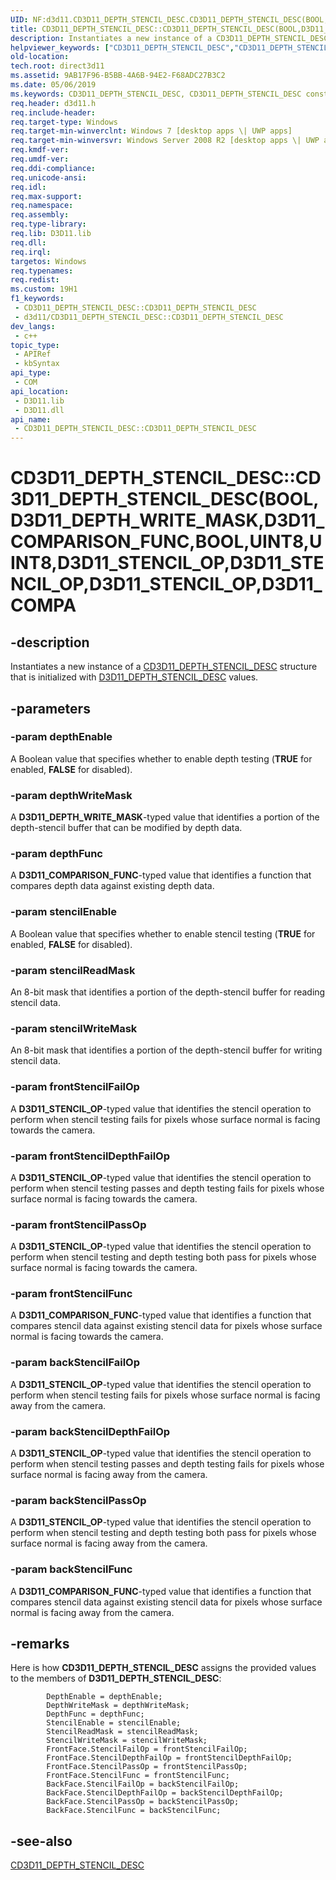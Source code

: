 ```yaml
---
UID: NF:d3d11.CD3D11_DEPTH_STENCIL_DESC.CD3D11_DEPTH_STENCIL_DESC(BOOL,D3D11_DEPTH_WRITE_MASK,D3D11_COMPARISON_FUNC,BOOL,UINT8,UINT8,D3D11_STENCIL_OP,D3D11_STENCIL_OP,D3D11_STENCIL_OP,D3D11_COMPA
title: CD3D11_DEPTH_STENCIL_DESC::CD3D11_DEPTH_STENCIL_DESC(BOOL,D3D11_DEPTH_WRITE_MASK,D3D11_COMPARISON_FUNC,BOOL,UINT8,UINT8,D3D11_STENCIL_OP,D3D11_STENCIL_OP,D3D11_STENCIL_OP,D3D11_COMPA (d3d11.h)
description: Instantiates a new instance of a CD3D11_DEPTH_STENCIL_DESC structure that is initialized with D3D11_DEPTH_STENCIL_DESC values.
helpviewer_keywords: ["CD3D11_DEPTH_STENCIL_DESC","CD3D11_DEPTH_STENCIL_DESC constructor [Direct3D 11]","CD3D11_DEPTH_STENCIL_DESC constructor [Direct3D 11]","CD3D11_DEPTH_STENCIL_DESC interface","CD3D11_DEPTH_STENCIL_DESC interface [Direct3D 11]","CD3D11_DEPTH_STENCIL_DESC constructor","CD3D11_DEPTH_STENCIL_DESC.CD3D11_DEPTH_STENCIL_DESC","CD3D11_DEPTH_STENCIL_DESC.CD3D11_DEPTH_STENCIL_DESC(BOOL","D3D11_DEPTH_WRITE_MASK","D3D11_COMPARISON_FUNC","BOOL","UINT8","UINT8","D3D11_STENCIL_OP","D3D11_STENCIL_OP","D3D11_STENCIL_OP","D3D11_COMPA","CD3D11_DEPTH_STENCIL_DESC::CD3D11_DEPTH_STENCIL_DESC","CD3D11_DEPTH_STENCIL_DESC::CD3D11_DEPTH_STENCIL_DESC()","CD3D11_DEPTH_STENCIL_DESC::CD3D11_DEPTH_STENCIL_DESC(BOOL","D3D11_DEPTH_WRITE_MASK","D3D11_COMPARISON_FUNC","BOOL","UINT8","UINT8","D3D11_STENCIL_OP","D3D11_STENCIL_OP","D3D11_STENCIL_OP","D3D11_COMPA","d3d11/CD3D11_DEPTH_STENCIL_DESC::CD3D11_DEPTH_STENCIL_DESC","direct3d11.cd3d11_depth_stencil_desc_cd3d11_depth_stencil_desc"]
old-location: 
tech.root: direct3d11
ms.assetid: 9AB17F96-B5BB-4A6B-94E2-F68ADC27B3C2
ms.date: 05/06/2019
ms.keywords: CD3D11_DEPTH_STENCIL_DESC, CD3D11_DEPTH_STENCIL_DESC constructor [Direct3D 11], CD3D11_DEPTH_STENCIL_DESC constructor [Direct3D 11],CD3D11_DEPTH_STENCIL_DESC interface, CD3D11_DEPTH_STENCIL_DESC interface [Direct3D 11],CD3D11_DEPTH_STENCIL_DESC constructor, CD3D11_DEPTH_STENCIL_DESC.CD3D11_DEPTH_STENCIL_DESC, CD3D11_DEPTH_STENCIL_DESC.CD3D11_DEPTH_STENCIL_DESC(BOOL,D3D11_DEPTH_WRITE_MASK,D3D11_COMPARISON_FUNC,BOOL,UINT8,UINT8,D3D11_STENCIL_OP,D3D11_STENCIL_OP,D3D11_STENCIL_OP,D3D11_COMPA, CD3D11_DEPTH_STENCIL_DESC::CD3D11_DEPTH_STENCIL_DESC, CD3D11_DEPTH_STENCIL_DESC::CD3D11_DEPTH_STENCIL_DESC(), CD3D11_DEPTH_STENCIL_DESC::CD3D11_DEPTH_STENCIL_DESC(BOOL,D3D11_DEPTH_WRITE_MASK,D3D11_COMPARISON_FUNC,BOOL,UINT8,UINT8,D3D11_STENCIL_OP,D3D11_STENCIL_OP,D3D11_STENCIL_OP,D3D11_COMPA, d3d11/CD3D11_DEPTH_STENCIL_DESC::CD3D11_DEPTH_STENCIL_DESC, direct3d11.cd3d11_depth_stencil_desc_cd3d11_depth_stencil_desc
req.header: d3d11.h
req.include-header: 
req.target-type: Windows
req.target-min-winverclnt: Windows 7 [desktop apps \| UWP apps]
req.target-min-winversvr: Windows Server 2008 R2 [desktop apps \| UWP apps]
req.kmdf-ver: 
req.umdf-ver: 
req.ddi-compliance: 
req.unicode-ansi: 
req.idl: 
req.max-support: 
req.namespace: 
req.assembly: 
req.type-library: 
req.lib: D3D11.lib
req.dll: 
req.irql: 
targetos: Windows
req.typenames: 
req.redist: 
ms.custom: 19H1
f1_keywords:
 - CD3D11_DEPTH_STENCIL_DESC::CD3D11_DEPTH_STENCIL_DESC
 - d3d11/CD3D11_DEPTH_STENCIL_DESC::CD3D11_DEPTH_STENCIL_DESC
dev_langs:
 - c++
topic_type:
 - APIRef
 - kbSyntax
api_type:
 - COM
api_location:
 - D3D11.lib
 - D3D11.dll
api_name:
 - CD3D11_DEPTH_STENCIL_DESC::CD3D11_DEPTH_STENCIL_DESC
---
```


# CD3D11_DEPTH_STENCIL_DESC::CD3D11_DEPTH_STENCIL_DESC(BOOL,D3D11_DEPTH_WRITE_MASK,D3D11_COMPARISON_FUNC,BOOL,UINT8,UINT8,D3D11_STENCIL_OP,D3D11_STENCIL_OP,D3D11_STENCIL_OP,D3D11_COMPA


## -description

Instantiates a new instance of a <a href="/previous-versions/windows/desktop/legacy/jj151632(v=vs.85)">CD3D11_DEPTH_STENCIL_DESC</a> structure that is initialized with <a href="/windows/desktop/api/d3d11/ns-d3d11-d3d11_depth_stencil_desc">D3D11_DEPTH_STENCIL_DESC</a> values.

## -parameters

### -param depthEnable

A Boolean value that specifies whether to enable depth testing (**TRUE** for enabled, **FALSE** for disabled).

### -param depthWriteMask

A **D3D11_DEPTH_WRITE_MASK**-typed value that identifies a portion of the depth-stencil buffer that can be modified by depth data.

### -param depthFunc

A **D3D11_COMPARISON_FUNC**-typed value that identifies a function that compares depth data against existing depth data.

### -param stencilEnable

A Boolean value that specifies whether to enable stencil testing (**TRUE** for enabled, **FALSE** for disabled).

### -param stencilReadMask

An 8-bit mask that identifies a portion of the depth-stencil buffer for reading stencil data.

### -param stencilWriteMask

An 8-bit mask that identifies a portion of the depth-stencil buffer for writing stencil data.

### -param frontStencilFailOp

A **D3D11_STENCIL_OP**-typed value that identifies the stencil operation to perform when stencil testing fails for pixels whose surface normal is facing towards the camera.

### -param frontStencilDepthFailOp

A **D3D11_STENCIL_OP**-typed value that identifies the stencil operation to perform when stencil testing passes and depth testing fails for pixels whose surface normal is facing towards the camera.

### -param frontStencilPassOp

A **D3D11_STENCIL_OP**-typed value that identifies the stencil operation to perform when stencil testing and depth testing both pass for pixels whose surface normal is facing towards the camera.

### -param frontStencilFunc

A **D3D11_COMPARISON_FUNC**-typed value that identifies a function that compares stencil data against existing stencil data for pixels whose surface normal is facing towards the camera.

### -param backStencilFailOp

A **D3D11_STENCIL_OP**-typed value that identifies the stencil operation to perform when stencil testing fails for pixels whose surface normal is facing away from the camera.

### -param backStencilDepthFailOp

A **D3D11_STENCIL_OP**-typed value that identifies the stencil operation to perform when stencil testing passes and depth testing fails for pixels whose surface normal is facing away from the camera.

### -param backStencilPassOp

A **D3D11_STENCIL_OP**-typed value that identifies the stencil operation to perform when stencil testing and depth testing both pass for pixels whose surface normal is facing away from the camera.

### -param backStencilFunc

A **D3D11_COMPARISON_FUNC**-typed value that identifies a function that compares stencil data against existing stencil data for pixels whose surface normal is facing away from the camera.

## -remarks

Here is how **CD3D11_DEPTH_STENCIL_DESC** assigns the provided values to the members of **D3D11_DEPTH_STENCIL_DESC**:

```
        DepthEnable = depthEnable;
        DepthWriteMask = depthWriteMask;
        DepthFunc = depthFunc;
        StencilEnable = stencilEnable;
        StencilReadMask = stencilReadMask;
        StencilWriteMask = stencilWriteMask;
        FrontFace.StencilFailOp = frontStencilFailOp;
        FrontFace.StencilDepthFailOp = frontStencilDepthFailOp;
        FrontFace.StencilPassOp = frontStencilPassOp;
        FrontFace.StencilFunc = frontStencilFunc;
        BackFace.StencilFailOp = backStencilFailOp;
        BackFace.StencilDepthFailOp = backStencilDepthFailOp;
        BackFace.StencilPassOp = backStencilPassOp;
        BackFace.StencilFunc = backStencilFunc;

```

## -see-also

<a href="/previous-versions/windows/desktop/legacy/jj151632(v=vs.85)">CD3D11_DEPTH_STENCIL_DESC</a>

